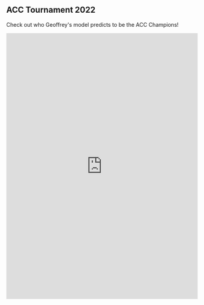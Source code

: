 ## ACC Tournament 2022
Check out who Geoffrey's model predicts to be the ACC Champions!
<iframe src="https://gcdean38.github.io/maneater/ACCTournament2022" style="border:0px #ffffff none;" name="myiFrame" scrolling="yes" frameborder="1" marginheight="0px" marginwidth="0px" height="700" width="100%" allowfullscreen></iframe>